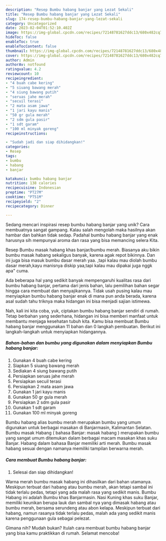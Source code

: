 ```yaml
---
description: "Resep Bumbu habang banjar yang Lezat Sekali"
title: "Resep Bumbu habang banjar yang Lezat Sekali"
slug: 174-resep-bumbu-habang-banjar-yang-lezat-sekali
category: Uncategorized
date: 2023-02-04T01:52:10.402Z
image: https://img-global.cpcdn.com/recipes/72148781627ddc13/680x482cq70/bumbu-habang-banjar-foto-resep-utama.jpg
hideToc: false
enableToc: true
enableTocContent: false
thumbnail: https://img-global.cpcdn.com/recipes/72148781627ddc13/680x482cq70/bumbu-habang-banjar-foto-resep-utama.jpg
cover: https://img-global.cpcdn.com/recipes/72148781627ddc13/680x482cq70/bumbu-habang-banjar-foto-resep-utama.jpg
author: Admin
authorAv: notfound
ratingvalue: 4.2
reviewcount: 10
recipeingredient:
- "4 buah cabe kering"
- "5 siuang bawang merah"
- "4 siung bawang putih"
- "seruas jahe merah"
- "secuil terasi"
- "2 mata asam jawa"
- "1 jari kayu manis"
- "50 gr gula merah"
- "2 sdm gula pasir"
- "1 sdt garam"
- "100 ml minyak goreng"
recipeinstructions:

- "Sudah jadi dan siap dihidangkan!"
categories:
- Resep
tags:
- bumbu
- habang
- banjar

katakunci: bumbu habang banjar 
nutrition: 138 calories
recipecuisine: Indonesian
preptime: "PT27M"
cooktime: "PT51M"
recipeyield: "2"
recipecategory: Dinner

---
```





Sedang mencari inspirasi resep bumbu habang banjar yang unik? Cara membuatnya sangat gampang. Kalau salah mengolah maka hasilnya akan hambar dan bahkan tidak sedap. Padahal bumbu habang banjar yang enak harusnya sih mempunyai aroma dan rasa yang bisa memancing selera Kita.





Resep Bumbu masak habang khas banjar/bumbu merah. Biasanya aku bikin bumbu masak habang sekaligus banyak, karena agak repot bikinnya. Dan ini juga bisa masuk bumbu dasar merah yaa. ,tapi kalau mau diolah bumbu dasar merah,kayu manisnya diskip yaa,tapi kalau mau dipakai juga nggk apa&#34; cuma.

Ada beberapa hal yang sedikit banyak mempengaruhi kualitas rasa dari bumbu habang banjar, pertama dari jenis bahan, lalu pemilihan bahan segar hingga cara membuat dan menyajikannya. Tidak usah pusing kalau mau menyiapkan bumbu habang banjar enak di mana pun anda berada, karena asal sudah tahu triknya maka hidangan ini bisa menjadi sajian istimewa.






Nah, kali ini kita coba, yuk, ciptakan bumbu habang banjar sendiri di rumah. Tetap berbahan yang sederhana, hidangan ini bisa memberi manfaat untuk membantu menjaga kesehatan tubuh kita. Kamu bisa membuat Bumbu habang banjar menggunakan 11 bahan dan 0 langkah pembuatan. Berikut ini langkah-langkah untuk menyiapkan hidangannya.

<!--inarticleads1-->

##### Bahan-bahan dan bumbu yang digunakan dalam menyiapkan Bumbu habang banjar:

1. Gunakan 4 buah cabe kering
1. Siapkan 5 siuang bawang merah
1. Sediakan 4 siung bawang putih
1. Persiapkan seruas jahe merah
1. Persiapkan secuil terasi
1. Persiapkan 2 mata asam jawa
1. Gunakan 1 jari kayu manis
1. Gunakan 50 gr gula merah
1. Persiapkan 2 sdm gula pasir
1. Gunakan 1 sdt garam
1. Gunakan 100 ml minyak goreng


Bumbu habang alias bumbu merah merupakan bumbu yang umum digunakan untuk berbagai masakan di Banjarmasin, Kalimantan Selatan. Bumbu masak Habang ( bahasa Banjar: masak habang ‎) merupakan bumbu yang sangat umum ditemukan dalam berbagai macam masakan khas suku Banjar. Habang dalam bahasa Banjar memiliki arti merah. Bumbu masak habang sesuai dengan namanya memiliki tampilan berwarna merah. 

<!--inarticleads2-->

##### Cara membuat Bumbu habang banjar:


1. Selesai dan siap dihidangkan!

Warna merah bumbu masak habang ini dihasilkan dari bahan utamanya. Meskipun terbuat dari habang atau bumbu merah, akan tetapi sambal ini tidak terlalu pedas, tetapi yang ada malah rasa yang sedikit manis. Bumbu Habang ini adalah Bumbu khas Banjarmasin. Nasi Kuning khas suku Banjar, memiliki keunikan berupa lauk dan sambal nya yang dimasak habang­ atau bumbu merah, bersama serundeng atau abon kelapa. Meskipun terbuat dari habang, namun rasanya tidak terlalu pedas, malah ada yang sedikit manis karena penggunaan gula sebagai pelezat. 

Gimana nih? Mudah bukan? Itulah cara membuat bumbu habang banjar yang bisa kamu praktikkan di rumah. Selamat mencoba!
